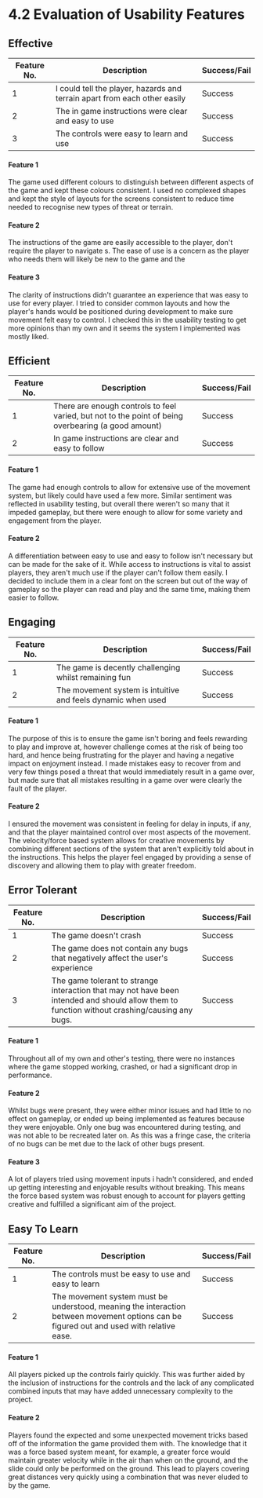 # 4.2 Evaluation of Usability Features

## Effective

| Feature No. | Description                                                               | Success/Fail |
| ----------- | ------------------------------------------------------------------------- | ------------ |
| 1           | I could tell the player, hazards and terrain apart from each other easily | Success      |
| 2           | The in game instructions were clear and easy to use                       | Success      |
| 3           | The controls were easy to learn and use                                   | Success      |

#### Feature 1

The game used different colours to distinguish between different aspects of the game and kept these colours consistent. I used no complexed shapes and kept the style of layouts for the screens consistent to reduce time needed to recognise new types of threat or terrain.

#### Feature 2

The instructions of the game are easily accessible to the player, don't require the player to navigate s. The ease of use is a concern as the player who needs them will likely be new to the game and the&#x20;

#### Feature 3

The clarity of instructions didn't guarantee an experience that was easy to use for every player. I tried to consider common layouts and how the player's hands would be positioned during development to make sure movement felt easy to control. I checked this in the usability testing to get more opinions than my own and it seems the system I implemented was mostly liked.

## Efficient

| Feature No. | Description                                                                                         | Success/Fail |
| ----------- | --------------------------------------------------------------------------------------------------- | ------------ |
| 1           | There are enough controls to feel varied, but not to the point of being overbearing (a good amount) | Success      |
| 2           | In game instructions are clear and easy to follow                                                   | Success      |

#### Feature 1

The game had enough controls to allow for extensive use of the movement system, but likely could have used a few more. Similar sentiment was reflected in usability testing, but overall there weren't so many that it impeded gameplay, but there were enough to allow for some variety and engagement from the player.

#### Feature 2

A differentiation between easy to use and easy to follow isn't necessary but can be made for the sake of it. While access to instructions is vital to assist players, they aren't much use if the player can't follow them easily. I decided to include them in a clear font on the screen but out of the way of gameplay so the player can read and play and the same time, making them easier to follow.

## Engaging

| Feature No. | Description                                                  | Success/Fail |
| ----------- | ------------------------------------------------------------ | ------------ |
| 1           | The game is decently challenging whilst remaining fun        | Success      |
| 2           | The movement system is intuitive and feels dynamic when used | Success      |

#### Feature 1

The purpose of this is to ensure the game isn't boring and feels rewarding to play and improve at, however challenge comes at the risk of being too hard, and hence being frustrating for the player and having a negative impact on enjoyment instead. I made mistakes easy to recover from and very few things posed a threat that would immediately result in a game over, but made sure that all mistakes resulting in a game over were clearly the fault of the player.

#### Feature 2

I ensured the movement was consistent in feeling for delay in inputs, if any, and that the player maintained control over most aspects of the movement. The velocity/force based system allows for creative movements by combining different sections of the system that aren't explicitly told about in the instructions. This helps the player feel engaged by providing a sense of discovery and allowing them to play with greater freedom.



## Error Tolerant

| Feature No. | Description                                                                                                                                    | Success/Fail |
| ----------- | ---------------------------------------------------------------------------------------------------------------------------------------------- | ------------ |
| 1           | The game doesn't crash                                                                                                                         | Success      |
| 2           | The game does not contain any bugs that negatively affect the user's experience                                                                | Success      |
| 3           | The game tolerant to strange interaction that may not have been intended and should allow them to function without crashing/causing any bugs.  | Success      |

#### Feature 1

Throughout all of my own and other's testing, there were no instances where the game stopped working, crashed, or had a significant drop in performance.

#### Feature 2

Whilst bugs were present, they were either minor issues and had little to no effect on gameplay, or ended up being implemented as features because they were enjoyable. Only one bug was encountered during testing, and was not able to be recreated later on. As this was a fringe case, the criteria of no bugs can be met due to the lack of other bugs present.

#### Feature 3

A lot of players tried using movement inputs i hadn't considered, and ended up getting interesting and enjoyable results without breaking. This means the force based system was robust enough to account for players getting creative and fulfilled a significant aim of the project.

## Easy To Learn

| Feature No. | Description                                                                                                                              | Success/Fail |
| ----------- | ---------------------------------------------------------------------------------------------------------------------------------------- | ------------ |
| 1           | The controls must be easy to use and easy to learn                                                                                       | Success      |
| 2           | The movement system must be understood, meaning the interaction between movement options can be figured out and used with relative ease. | Success      |

#### Feature 1

All players picked up the controls fairly quickly. This was further aided by the inclusion of instructions for the controls and the lack of any complicated combined inputs that may have added unnecessary complexity to the project.

#### Feature 2

Players found the expected and some unexpected movement tricks based off of the information the game provided them with. The knowledge that it was a force based system meant, for example, a greater force would maintain greater velocity while in the air than when on the ground, and the slide could only be performed on the ground. This lead to players covering great distances very quickly using a combination that was never eluded to by the game.
